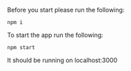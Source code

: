 Before you start please run the following:
```
npm i
```
To start the app run the following:
```
npm start
```
It should be running on localhost:3000

